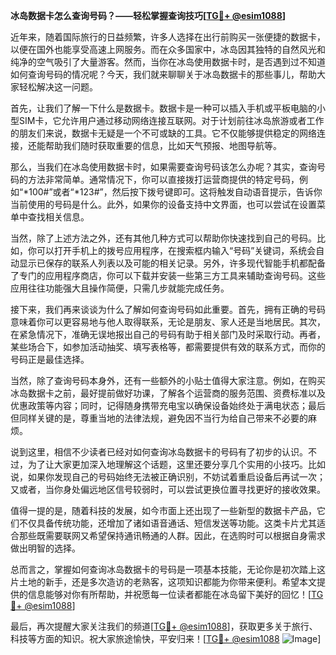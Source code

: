 **冰岛数据卡怎么查询号码？——轻松掌握查询技巧[[TG💪+ @esim1088](https://t.me/s/esim1088)]**

近年来，随着国际旅行的日益频繁，许多人选择在出行前购买一张便捷的数据卡，以便在国外也能享受高速上网服务。而在众多国家中，冰岛因其独特的自然风光和纯净的空气吸引了大量游客。然而，当你在冰岛使用数据卡时，是否遇到过不知道如何查询号码的情况呢？今天，我们就来聊聊关于冰岛数据卡的那些事儿，帮助大家轻松解决这一问题。

首先，让我们了解一下什么是数据卡。数据卡是一种可以插入手机或平板电脑的小型SIM卡，它允许用户通过移动网络连接互联网。对于计划前往冰岛旅游或者工作的朋友们来说，数据卡无疑是一个不可或缺的工具。它不仅能够提供稳定的网络连接，还能帮助我们随时获取重要的信息，比如天气预报、地图导航等。

那么，当我们在冰岛使用数据卡时，如果需要查询号码该怎么办呢？其实，查询号码的方法非常简单。通常情况下，你可以直接拨打运营商提供的特定号码，例如“*100#”或者“*123#”，然后按下拨号键即可。这将触发自动语音提示，告诉你当前使用的号码是什么。此外，如果你的设备支持中文界面，也可以尝试在设置菜单中查找相关信息。

当然，除了上述方法之外，还有其他几种方式可以帮助你快速找到自己的号码。比如，你可以打开手机上的拨号应用程序，在搜索框内输入“号码”关键词，系统会自动显示已保存的联系人列表以及可能的相关记录。另外，许多现代智能手机都配备了专门的应用程序商店，你可以下载并安装一些第三方工具来辅助查询号码。这些应用往往功能强大且操作简便，只需几步就能完成任务。

接下来，我们再来谈谈为什么了解如何查询号码如此重要。首先，拥有正确的号码意味着你可以更容易地与他人取得联系，无论是朋友、家人还是当地居民。其次，在紧急情况下，准确无误地报出自己的号码有助于相关部门及时采取行动。再者，某些场合下，如参加活动抽奖、填写表格等，都需要提供有效的联系方式，而你的号码正是最佳选择。

当然，除了查询号码本身外，还有一些额外的小贴士值得大家注意。例如，在购买冰岛数据卡之前，最好提前做好功课，了解各个运营商的服务范围、资费标准以及优惠政策等内容；同时，记得随身携带充电宝以确保设备始终处于满电状态；最后但同样关键的是，尊重当地的法律法规，避免因不当行为给自己带来不必要的麻烦。

说到这里，相信不少读者已经对如何查询冰岛数据卡的号码有了初步的认识。不过，为了让大家更加深入地理解这个话题，这里还要分享几个实用的小技巧。比如说，如果你发现自己的号码始终无法被正确识别，不妨试着重启设备后再试一次；又或者，当你身处偏远地区信号较弱时，可以尝试更换位置寻找更好的接收效果。

值得一提的是，随着科技的发展，如今市面上还出现了一些新型的数据卡产品，它们不仅具备传统功能，还增加了诸如语音通话、短信发送等功能。这类卡片尤其适合那些既需要联网又希望保持通讯畅通的人群。因此，在选购时可以根据自身需求做出明智的选择。

总而言之，掌握如何查询冰岛数据卡的号码是一项基本技能，无论你是初次踏上这片土地的新手，还是多次造访的老熟客，这项知识都能为你带来便利。希望本文提供的信息能够对你有所帮助，并祝愿每一位读者都能在冰岛留下美好的回忆！[[TG💪+ @esim1088](https://t.me/s/esim1088)]

最后，再次提醒大家关注我们的频道[[TG💪+ @esim1088](https://t.me/s/esim1088)]，获取更多关于旅行、科技等方面的知识。祝大家旅途愉快，平安归来！[[TG💪+ @esim1088](https://t.me/s/esim1088) ![Image](https://i.postimg.cc/4NQfJmqS/Snipaste-2025-05-13-00-14-12.png)]